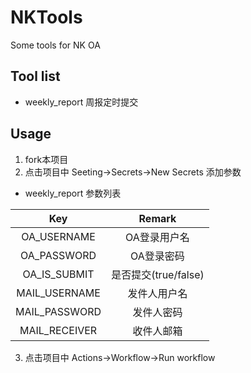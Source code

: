 # NKTools
Some tools for NK OA

## Tool list
- weekly_report 周报定时提交

## Usage
1. fork本项目
2. 点击项目中 Seeting->Secrets->New Secrets 添加参数

- weekly_report 参数列表

| Key | Remark |
|:-:|:-:|
| OA_USERNAME | OA登录用户名 |
| OA_PASSWORD | OA登录密码 |
| OA_IS_SUBMIT | 是否提交(true/false) |
| MAIL_USERNAME | 发件人用户名 |
| MAIL_PASSWORD | 发件人密码 |
| MAIL_RECEIVER | 收件人邮箱 |

3. 点击项目中 Actions->Workflow->Run workflow